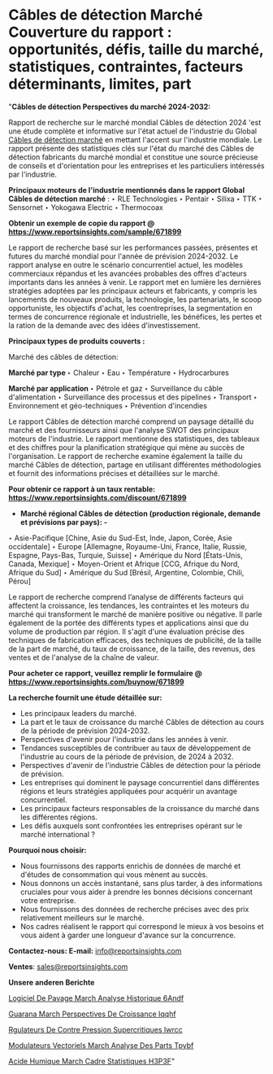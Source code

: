 # Câbles de détection Marché Couverture du rapport : opportunités, défis, taille du marché, statistiques, contraintes, facteurs déterminants, limites, part

"<strong>Câbles de détection Perspectives du marché 2024-2032:</strong>

Rapport de recherche sur le marché mondial Câbles de détection 2024 'est une étude complète et informative sur l'état actuel de l'industrie du Global <a href=https://www.reportsinsights.com/sample/671899>Câbles de détection marché</a> en mettant l'accent sur l'industrie mondiale. Le rapport présente des statistiques clés sur l'état du marché des Câbles de détection fabricants du marché mondial et constitue une source précieuse de conseils et d'orientation pour les entreprises et les particuliers intéressés par l'industrie.

<strong>Principaux moteurs de l'industrie mentionnés dans le rapport Global Câbles de détection marché</strong> :
‣ RLE Technologies
‣ Pentair
‣ Silixa
‣ TTK
‣ Sensornet
‣ Yokogawa Electric
‣ Thermocoax

<strong>Obtenir un exemple de copie du rapport @ <a href=https://www.reportsinsights.com/sample/671899>https://www.reportsinsights.com/sample/671899</a></strong>

Le rapport de recherche basé sur les performances passées, présentes et futures du marché mondial pour l'année de prévision 2024-2032. Le rapport analyse en outre le scénario concurrentiel actuel, les modèles commerciaux répandus et les avancées probables des offres d'acteurs importants dans les années à venir. Le rapport met en lumière les dernières stratégies adoptées par les principaux acteurs et fabricants, y compris les lancements de nouveaux produits, la technologie, les partenariats, le scoop opportuniste, les objectifs d'achat, les coentreprises, la segmentation en termes de concurrence régionale et industrielle, les bénéfices, les pertes et la ration de la demande avec des idées d'investissement.

<strong>Principaux types de produits couverts :</strong>

Marché des câbles de détection:

<strong>Marché par type </strong>
‣ Chaleur
‣ Eau
‣ Température
‣ Hydrocarbures

<strong>Marché par application </strong>
‣ Pétrole et gaz
‣ Surveillance du câble d'alimentation
‣ Surveillance des processus et des pipelines
‣ Transport
‣ Environnement et géo-techniques
‣ Prévention d'incendies

Le rapport Câbles de détection marché comprend un paysage détaillé du marché et des fournisseurs ainsi que l'analyse SWOT des principaux moteurs de l'industrie. Le rapport mentionne des statistiques, des tableaux et des chiffres pour la planification stratégique qui mène au succès de l'organisation. Le rapport de recherche examine également la taille du marché Câbles de détection, partage en utilisant différentes méthodologies et fournit des informations précises et détaillées sur le marché.

<strong>Pour obtenir ce rapport à un taux rentable: <a href=https://www.reportsinsights.com/discount/671899>https://www.reportsinsights.com/discount/671899</a></strong>
<ul>
  <li><strong>Marché régional Câbles de détection (production régionale, demande et prévisions par pays): -</strong></li>
</ul>
‣ Asie-Pacifique [Chine, Asie du Sud-Est, Inde, Japon, Corée, Asie occidentale]
‣ Europe [Allemagne, Royaume-Uni, France, Italie, Russie, Espagne, Pays-Bas, Turquie, Suisse]
‣ Amérique du Nord [États-Unis, Canada, Mexique]
‣ Moyen-Orient et Afrique [CCG, Afrique du Nord, Afrique du Sud]
‣ Amérique du Sud [Brésil, Argentine, Colombie, Chili, Pérou]

Le rapport de recherche comprend l’analyse de différents facteurs qui affectent la croissance, les tendances, les contraintes et les moteurs du marché qui transforment le marché de manière positive ou négative. Il parle également de la portée des différents types et applications ainsi que du volume de production par région. Il s'agit d'une évaluation précise des techniques de fabrication efficaces, des techniques de publicité, de la taille de la part de marché, du taux de croissance, de la taille, des revenus, des ventes et de l'analyse de la chaîne de valeur.

<strong>Pour acheter ce rapport, veuillez remplir le formulaire @   <a href=https://www.reportsinsights.com/buynow/671899>https://www.reportsinsights.com/buynow/671899</a></strong>

<strong>La recherche fournit une étude détaillée sur:</strong>
<ul>
  <li>Les principaux leaders du marché.</li>
  <li>La part et le taux de croissance du marché Câbles de détection au cours de la période de prévision 2024-2032.</li>
  <li>Perspectives d'avenir pour l'industrie dans les années à venir.</li>
  <li>Tendances susceptibles de contribuer au taux de développement de l'industrie au cours de la période de prévision, de 2024 à 2032.</li>
  <li>Perspectives d'avenir de l'industrie Câbles de détection pour la période de prévision.</li>
  <li>Les entreprises qui dominent le paysage concurrentiel dans différentes régions et leurs stratégies appliquées pour acquérir un avantage concurrentiel.</li>
  <li>Les principaux facteurs responsables de la croissance du marché dans les différentes régions.</li>
  <li>Les défis auxquels sont confrontées les entreprises opérant sur le marché international ?</li>
</ul>
<strong>Pourquoi nous choisir:</strong>
<ul>
  <li>Nous fournissons des rapports enrichis de données de marché et d'études de consommation qui vous mènent au succès.</li>
  <li>Nous donnons un accès instantané, sans plus tarder, à des informations cruciales pour vous aider à prendre les bonnes décisions concernant votre entreprise.</li>
  <li>Nous fournissons des données de recherche précises avec des prix relativement meilleurs sur le marché.</li>
  <li>Nos cadres réalisent le rapport qui correspond le mieux à vos besoins et vous aident à garder une longueur d'avance sur la concurrence.</li>
</ul>
<strong>Contactez-nous:
</strong><strong>E-mail:</strong> <a href=mailto:info@reportsinsights.com>info@reportsinsights.com</a>

<strong>Ventes</strong>: <a href=mailto:sales@reportsinsights.com>sales@reportsinsights.com</a>

<strong>Unsere anderen Berichte</strong>

<a href=https://www.linkedin.com/pulse/logiciel-de-pavage-march%C3%A9-analyse-historique-6andf/>Logiciel De Pavage March Analyse Historique 6Andf</a>

<a href=https://www.linkedin.com/pulse/guarana-march%C3%A9-perspectives-de-croissance-iqqhf/>Guarana March Perspectives De Croissance Iqqhf</a>

<a href=https://www.linkedin.com/pulse/r%C3%A9gulateurs-de-contre-pression-supercritiques-iwrcc/>Rgulateurs De Contre Pression Supercritiques Iwrcc</a>

<a href=https://www.linkedin.com/pulse/modulateurs-vectoriels-march%C3%A9-analyse-des-parts-tpybf/>Modulateurs Vectoriels March Analyse Des Parts Tpybf</a>

<a href=https://www.linkedin.com/pulse/acide-humique-march%C3%A9-cadre-statistiques-h3p3f/>Acide Humique March Cadre Statistiques H3P3F</a>"
